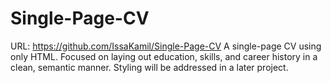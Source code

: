# Single-Page-CV
URL: https://github.com/IssaKamil/Single-Page-CV
A single-page CV using only HTML. Focused on laying out education, skills, and career history in a clean, semantic manner. Styling will be addressed in a later project.
